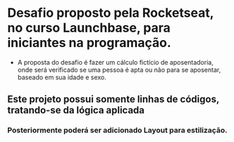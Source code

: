 # Desafio proposto pela Rocketseat, no curso Launchbase, para iniciantes na programação.

- A proposta do desafio é fazer um cálculo fictício de aposentadoria, onde será verificado se uma pessoa é apta ou não para se aposentar, baseado em sua idade e sexo.


## Este projeto possui somente linhas de códigos, tratando-se da lógica aplicada
### Posteriormente poderá ser adicionado Layout para estilização.